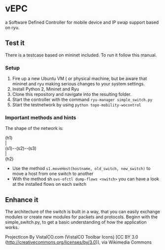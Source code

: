 # vEPC
a Software Defined Controller for mobile device and IP swap support based on ryu.

## Test it

There is a testcase based on mininet included. To run it follow this manual.

### Setup
1. Fire up a new Ubuntu VM ( or physical machine, but be aware that mininet and ryu making serious changes to your system settings.
2. Install Python 2, Mininet and Ryu
3. Clone this repository and navigate into the resulting folder.
4. Start the controller with the command `ryu-manager simple_switch.py`
5. Start the testnetwork by using `python topo-mobility-wocontrol`

### Important methods and hints
The shape of the network is:

 (h1)    
 |  
(s1)--(s2)--(s3)  
 |  
(h2)     

* Use the method `s1.moveHost(hostname, old_switch, new_switch)` to move a host from one switch to another
* With the method sh `ovs-ofctl dump-flows <switch>` you can have a look at the installed flows on each switch

## Enhance it
The architecture of the switch is built in a way, that you can easily exchange modules or create new modules for packets and protocols. Beginn with the simple_switch.py, to get a basic understanding of how the application works.

ProjectIcon By VistaICO.com (VistaICO Toolbar Icons) [CC BY 3.0 (http://creativecommons.org/licenses/by/3.0)], via Wikimedia Commons
